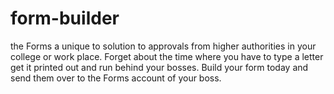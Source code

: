 # form-builder
the Forms a unique to solution to approvals from higher authorities in your college or work place. Forget about the time where you have to type a letter get it printed out and run behind your bosses. Build your form today and send them over to the Forms account of your boss. 
